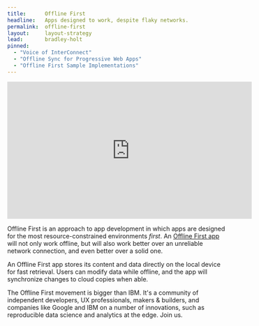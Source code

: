 ```yaml
---
title:      Offline First
headline:   Apps designed to work, despite flaky networks.
permalink:  offline-first
layout:     layout-strategy
lead:       bradley-holt
pinned:
  - "Voice of InterConnect"
  - "Offline Sync for Progressive Web Apps"
  - "Offline First Sample Implementations"
---
```


<iframe width="560" height="315" src="https://www.youtube.com/embed/bWXAZboHZN8" frameborder="0" allowfullscreen></iframe>

Offline First is an approach to app development in which apps are designed for the most resource-constrained environments *first*. An [Offline First app](/offline-first-apps) will not only work offline, but will also work better over an unreliable network connection, and even better over a solid one.

An Offline First app stores its content and data directly on the local device for fast retrieval. Users can modify data while offline, and the app will synchronize changes to cloud copies when able.

The Offline First movement is bigger than IBM. It's a community of independent developers, UX professionals, makers &amp; builders, and companies like Google and IBM on a number of innovations, such as reproducible data science and analytics at the edge. Join us.
